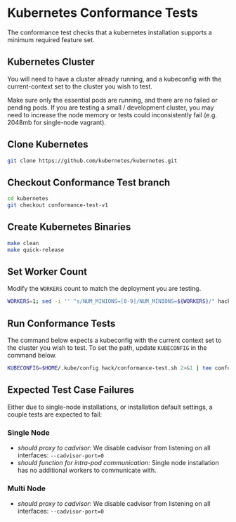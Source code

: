 # Kubernetes Conformance Tests

The conformance test checks that a kubernetes installation supports a minimum required feature set.

## Kubernetes Cluster

You will need to have a cluster already running, and a kubeconfig with the current-context set to the cluster you wish to test.

Make sure only the essential pods are running, and there are no failed or pending pods. If you are testing a small / development cluster, you may need to increase the node memory or tests could inconsistently fail (e.g. 2048mb for single-node vagrant).

## Clone Kubernetes

```sh
git clone https://github.com/kubernetes/kubernetes.git
```

## Checkout Conformance Test branch

```sh
cd kubernetes
git checkout conformance-test-v1
```

## Create Kubernetes Binaries

```sh
make clean
make quick-release
```

## Set Worker Count

Modify the `WORKERS` count to match the deployment you are testing.

```sh
WORKERS=1; sed -i '' "s/NUM_MINIONS=[0-9]/NUM_MINIONS=${WORKERS}/" hack/conformance-test.sh
```

## Run Conformance Tests

The command below expects a kubeconfig with the current context set to the cluster you wish to test. To set the path, update `KUBECONFIG` in the command below.

```sh
KUBECONFIG=$HOME/.kube/config hack/conformance-test.sh 2>&1 | tee conformance.$(date +%FT%T%z).log
```

## Expected Test Case Failures

Either due to single-node installations, or installation default settings, a couple tests are expected to fail:

### Single Node

- *should proxy to cadvisor*: We disable cadvisor from listening on all interfaces: `--cadvisor-port=0`
- *should function for intra-pod communication*: Single node installation has no additional workers to communicate with.

### Multi Node

- *should proxy to cadvisor*: We disable cadvisor from listening on all interfaces: `--cadvisor-port=0`

